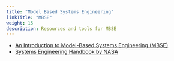 ```yaml
---
title: "Model Based Systems Engineering"
linkTitle: "MBSE"
weight: 15
description: Resources and tools for MBSE
---
```


* [An Introduction to Model-Based Systems Engineering (MBSE)](https://insights.sei.cmu.edu/blog/introduction-model-based-systems-engineering-mbse/)
* [Systems Engineering Handbook by NASA](https://www.nasa.gov/seh/2-fundamentals)

